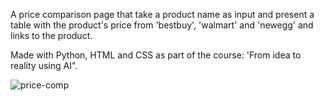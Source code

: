 A price comparison page that take a product name as input and present a table with the product's price from 'bestbuy', 'walmart' and 'newegg' and links to the product.

Made with Python, HTML and CSS as part of the course: 'From idea to reality using AI".

![price-comp](https://github.com/NofarNahum1/price-comparison-page/assets/166647058/e18c20cf-2a9f-4eb9-9296-0cc1a26ef7a5)
